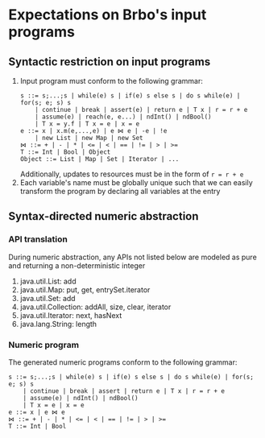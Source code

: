 # Expectations on Brbo's input programs

## Syntactic restriction on input programs

1. Input program must conform to the following grammar:
    ```
    s ::= s;...;s | while(e) s | if(e) s else s | do s while(e) | for(s; e; s) s
        | continue | break | assert(e) | return e | T x | r = r + e
        | assume(e) | reach(e, e...) | ndInt() | ndBool()
        | T x = y.f | T x = e | x = e
    e ::= x | x.m(e,...,e) | e ⋈ e | -e | !e
        | new List | new Map | new Set
    ⋈ ::= + | - | * | <= | < | == | != | > | >=
    T ::= Int | Bool | Object
    Object ::= List | Map | Set | Iterator | ...
    ```
    Additionally, updates to resources must be in the form of `r = r + e`
3. Each variable's name must be globally unique such that we can easily transform the program by declaring all variables at the entry

## Syntax-directed numeric abstraction

### API translation

During numeric abstraction, any APIs not listed below are modeled as pure and returning a non-deterministic integer

1. java.util.List: add
1. java.util.Map: put, get, entrySet.iterator
1. java.util.Set: add
1. java.util.Collection: addAll, size, clear, iterator
1. java.util.Iterator: next, hasNext
1. java.lang.String: length

### Numeric program

The generated numeric programs conform to the following grammar:

```
s ::= s;...;s | while(e) s | if(e) s else s | do s while(e) | for(s; e; s) s
    | continue | break | assert | return e | T x | r = r + e
    | assume(e) | ndInt() | ndBool()
    | T x = e | x = e
e ::= x | e ⋈ e
⋈ ::= + | - | * | <= | < | == | != | > | >=
T ::= Int | Bool
```